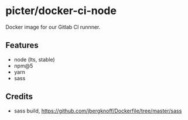# picter/docker-ci-node

Docker image for our Gitlab CI runnner.

## Features

* node (lts, stable)
* npm@5
* yarn
* sass

## Credits

* sass build, https://github.com/jbergknoff/Dockerfile/tree/master/sass
